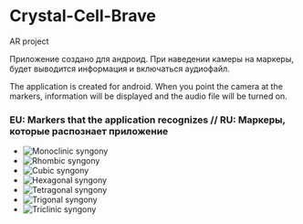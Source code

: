 # Crystal-Cell-Brave
AR project

Приложение создано для андроид.
При наведении камеры на маркеры, будет выводится информация и включаться аудиофайл.

The application is created for android.
When you point the camera at the markers, information will be displayed and the audio file will be turned on.


### EU: Markers that the application recognizes // RU: Маркеры, которые распознает приложение

* ![Monoclinic syngony](https://github.com/MrPrometheus/Crystal-Cell-Brave/tree/master/Assets/ARFiles/Markers/Monoklinnaya.png)
* ![Rhombic syngony](https://github.com/MrPrometheus/Crystal-Cell-Brave/tree/master/Assets/ARFiles/Markers/Rombicheskaya.png)
* ![Cubic syngony](https://github.com/MrPrometheus/Crystal-Cell-Brave/tree/master/Assets/ARFiles/Markers/Kubicheskaya.png)
* ![Hexagonal syngony](https://github.com/MrPrometheus/Crystal-Cell-Brave/tree/master/Assets/ARFiles/Markers/Geksagonalnaya.png)
* ![Tetragonal syngony](https://github.com/MrPrometheus/Crystal-Cell-Brave/tree/master/Assets/ARFiles/Markers/Tetragonalnaya.png)
* ![Trigonal syngony](https://github.com/MrPrometheus/Crystal-Cell-Brave/tree/master/Assets/ARFiles/Markers/Trigonalnaya.png)
* ![Triclinic syngony](https://github.com/MrPrometheus/Crystal-Cell-Brave/tree/master/Assets/ARFiles/Markers/TriklinnayaSingoniya.png)

